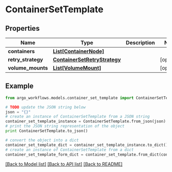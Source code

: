 # ContainerSetTemplate


## Properties

Name | Type | Description | Notes
------------ | ------------- | ------------- | -------------
**containers** | [**List[ContainerNode]**](ContainerNode.md) |  | 
**retry_strategy** | [**ContainerSetRetryStrategy**](ContainerSetRetryStrategy.md) |  | [optional] 
**volume_mounts** | [**List[VolumeMount]**](VolumeMount.md) |  | [optional] 

## Example

```python
from argo_workflows.models.container_set_template import ContainerSetTemplate

# TODO update the JSON string below
json = "{}"
# create an instance of ContainerSetTemplate from a JSON string
container_set_template_instance = ContainerSetTemplate.from_json(json)
# print the JSON string representation of the object
print ContainerSetTemplate.to_json()

# convert the object into a dict
container_set_template_dict = container_set_template_instance.to_dict()
# create an instance of ContainerSetTemplate from a dict
container_set_template_form_dict = container_set_template.from_dict(container_set_template_dict)
```
[[Back to Model list]](../README.md#documentation-for-models) [[Back to API list]](../README.md#documentation-for-api-endpoints) [[Back to README]](../README.md)


